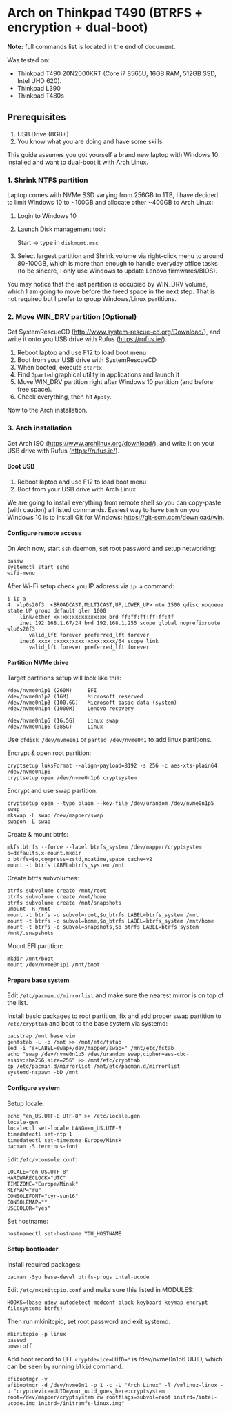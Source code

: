 # Arch on Thinkpad T490 (BTRFS + encryption + dual-boot)

**Note:** full commands list is located in the end of document.

Was tested on:
- Thinkpad T490 20N2000KRT (Core i7 8565U, 16GB RAM, 512GB SSD, Intel UHD 620).
- Thinkpad L390
- Thinkpad T480s

## Prerequisites
1. USB Drive (8GB+)
2. You know what you are doing and have some skills

This guide assumes you got yourself a brand new laptop with Windows 10 installed and want to dual-boot it with Arch Linux.

### 1. Shrink NTFS partition
Laptop comes with NVMe SSD varying from 256GB to 1TB, I have decided to limit Windows 10 to ~100GB and allocate other ~400GB to Arch Linux:

1. Login to Windows 10
2. Launch Disk management tool:

    Start -> type in `diskmgmt.msc`
3. Select largest partition and Shrink volume via right-click menu to around 80-100GB, which is more than enough to handle everyday office tasks (to be sincere, I only use Windows to update Lenovo firmwares/BIOS).

You may notice that the last partition is occupied by WIN_DRV volume, which I am going to move before the freed space in the next step. That is not required but I prefer to group Windows/Linux partitions.

### 2. Move WIN_DRV partition (Optional)
Get SystemRescueCD (http://www.system-rescue-cd.org/Download/), and write it onto you USB drive with Rufus (https://rufus.ie/).

1. Reboot laptop and use F12 to load boot menu
2. Boot from your USB drive with SystemRescueCD
3. When booted, execute `startx`
4. Find `Gparted` graphical utility in applications and launch it
5. Move WIN_DRV partition right after Windows 10 partition (and before free space).
6. Check everything, then hit `Apply`.

Now to the Arch installation.

### 3. Arch installation
Get Arch ISO (https://www.archlinux.org/download/), and write it on your USB drive with Rufus (https://rufus.ie/).

#### Boot USB
1. Reboot laptop and use F12 to load boot menu
2. Boot from your USB drive with Arch Linux

We are going to install everything from remote shell so you can copy-paste (with caution) all listed commands. Easiest way to have `bash` on you Windows 10 is to install Git for Windows: https://git-scm.com/download/win.

#### Configure remote access
On Arch now, start `ssh` daemon, set root password and setup networking:
```
passw
systemctl start sshd
wifi-menu
```

After Wi-Fi setup check you IP address via `ip a` command:
```
$ ip a
4: wlp0s20f3: <BROADCAST,MULTICAST,UP,LOWER_UP> mtu 1500 qdisc noqueue state UP group default qlen 1000
    link/ether xx:xx:xx:xx:xx:xx brd ff:ff:ff:ff:ff:ff
    inet 192.168.1.67/24 brd 192.168.1.255 scope global noprefixroute wlp0s20f3
       valid_lft forever preferred_lft forever
    inet6 xxxx::xxxx:xxxx:xxxx:xxxx/64 scope link
       valid_lft forever preferred_lft forever
```

#### Partition NVMe drive
Target partitions setup will look like this:
```
/dev/nvme0n1p1 (260M)     EFI
/dev/nvme0n1p2 (16M)      Microsoft reserved
/dev/nvme0n1p3 (100.6G)   Microsoft basic data (system)
/dev/nvme0n1p4 (1000M)    Lenovo recovery

/dev/nvme0n1p5 (16.5G)    Linux swap
/dev/nvme0n1p6 (385G)     Linux
```
Use `cfdisk /dev/nvme0n1` or `parted /dev/nvme0n1` to add linux partitions.

Encrypt & open root partition:   
```
cryptsetup luksFormat --align-payload=8192 -s 256 -c aes-xts-plain64 /dev/nvme0n1p6
cryptsetup open /dev/nvme0n1p6 cryptsystem
```

Encrypt and use swap partition:
```
cryptsetup open --type plain --key-file /dev/urandom /dev/nvme0n1p5 swap
mkswap -L swap /dev/mapper/swap
swapon -L swap
```

Create & mount btrfs:
```
mkfs.btrfs --force --label btrfs_system /dev/mapper/cryptsystem
o=defaults,x-mount.mkdir
o_btrfs=$o,compress=zstd,noatime,space_cache=v2
mount -t btrfs LABEL=btrfs_system /mnt
```

Create btrfs subvolumes:
```
btrfs subvolume create /mnt/root
btrfs subvolume create /mnt/home
btrfs subvolume create /mnt/snapshots
umount -R /mnt
mount -t btrfs -o subvol=root,$o_btrfs LABEL=btrfs_system /mnt
mount -t btrfs -o subvol=home,$o_btrfs LABEL=btrfs_system /mnt/home
mount -t btrfs -o subvol=snapshots,$o_btrfs LABEL=btrfs_system /mnt/.snapshots
```

Mount EFI partition:
```
mkdir /mnt/boot
mount /dev/nvme0n1p1 /mnt/boot
```

#### Prepare base system
Edit `/etc/pacman.d/mirrorlist` and make sure the nearest mirror is on top of the list.

Install basic packages to root partition, fix and add proper swap partition to `/etc/crypttab` and boot to the base system via systemd:
```
pacstrap /mnt base vim
genfstab -L -p /mnt >> /mnt/etc/fstab
sed -i "s+LABEL=swap+/dev/mapper/swap+" /mnt/etc/fstab
echo "swap /dev/nvme0n1p5 /dev/urandom swap,cipher=aes-cbc-essiv:sha256,size=256" >> /mnt/etc/crypttab
cp /etc/pacman.d/mirrorlist /mnt/etc/pacman.d/mirrorlist
systemd-nspawn -bD /mnt
```

#### Configure system
Setup locale:
```
echo "en_US.UTF-8 UTF-8" >> /etc/locale.gen
locale-gen
localectl set-locale LANG=en_US.UTF-8
timedatectl set-ntp 1
timedatectl set-timezone Europe/Minsk
pacman -S terminus-font
```

Edit `/etc/vconsole.conf`:

```
LOCALE="en_US.UTF-8"
HARDWARECLOCK="UTC"
TIMEZONE="Europe/Minsk"
KEYMAP="ru"
CONSOLEFONT="cyr-sun16"
CONSOLEMAP=""
USECOLOR="yes"
```

Set hostname:
```
hostnamectl set-hostname YOU_HOSTNAME
```

#### Setup bootloader
Install required packages:
```
pacman -Syu base-devel btrfs-progs intel-ucode
```

Edit `/etc/mkinitcpio.conf` and make sure this listed in MODULES:
```
HOOKS=(base udev autodetect modconf block keyboard keymap encrypt filesystems btrfs)
```

Then run mkinitcpio, set root password and exit systemd:
```
mkinitcpio -p linux
passwd
poweroff
```

Add boot record to EFI. `cryptdevice=UUID=*` is /dev/nvme0n1p6 UUID, which can be seen by running `blkid` command.
```
efibootmgr -v
efibootmgr -d /dev/nvme0n1 -p 1 -c -L "Arch Linux" -l /vmlinuz-linux -u "cryptdevice=UUID=your_uuid_goes_here:cryptsystem root=/dev/mapper/cryptsystem rw rootflags=subvol=root initrd=/intel-ucode.img initrd=/initramfs-linux.img"
```
